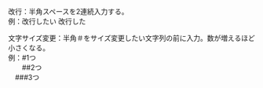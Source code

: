 改行：半角スペースを2連続入力する。  
 例：改行したい  改行した

 文字サイズ変更：半角＃をサイズ変更したい文字列の前に入力。数が増えるほど小さくなる。  
 例：#1つ  
　　##2つ  
  　###3つ  
   
